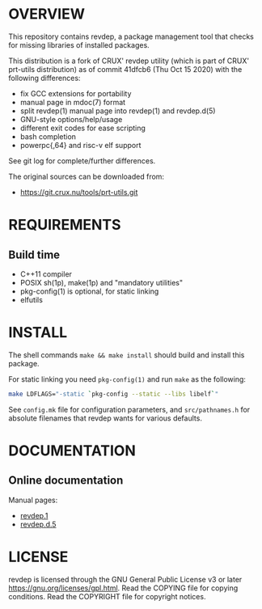 OVERVIEW
========

This repository contains revdep, a package management tool that checks
for missing libraries of installed packages.

This distribution is a fork of CRUX' revdep utility (which is part of
CRUX' prt-utils distribution) as of commit 41dfcb6 (Thu Oct 15 2020)
with the following differences:
  * fix GCC extensions for portability
  * manual page in mdoc(7) format
  * split revdep(1) manual page into revdep(1) and revdep.d(5)
  * GNU-style options/help/usage
  * different exit codes for ease scripting
  * bash completion
  * powerpc{,64} and risc-v elf support

See git log for complete/further differences.

The original sources can be downloaded from:
  * https://git.crux.nu/tools/prt-utils.git


REQUIREMENTS
============

Build time
----------
  * C++11 compiler
  * POSIX sh(1p), make(1p) and "mandatory utilities"
  * pkg-config(1) is optional, for static linking
  * elfutils


INSTALL
=======

The shell commands `make && make install` should build and install
this package.

For static linking you need `pkg-config(1)` and run `make` as the
following:
```sh
make LDFLAGS="-static `pkg-config --static --libs libelf`"
```

See `config.mk` file for configuration parameters, and
`src/pathnames.h` for absolute filenames that revdep wants for various
defaults.


DOCUMENTATION
=============

Online documentation
--------------------

Manual pages:
- [revdep.1](https://zeppe-lin.github.io/revdep.1.html)
- [revdep.d.5](https://zeppe-lin.github.io/revdep.d.5.html)


LICENSE
=======

revdep is licensed through the GNU General Public License v3 or later
<https://gnu.org/licenses/gpl.html>.
Read the COPYING file for copying conditions.
Read the COPYRIGHT file for copyright notices.
